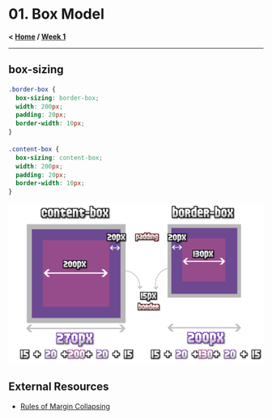 # 01. Box Model

**< [Home](../../README.md) / [Week 1](../README.md)**

---

## box-sizing

```css
.border-box {
  box-sizing: border-box;
  width: 200px;
  padding: 20px;
  border-width: 10px;
}

.content-box {
  box-sizing: content-box;
  width: 200px;
  padding: 20px;
  border-width: 10px;
}
```

![box-sizing](../../assets/box-sizing.png)

## External Resources

- [Rules of Margin Collapsing](https://www.joshwcomeau.com/css/rules-of-margin-collapse/)

